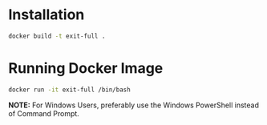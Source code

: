 # Installation

```bash
docker build -t exit-full .
```

# Running Docker Image

```bash
docker run -it exit-full /bin/bash
```

**NOTE:** For Windows Users, preferably use the Windows PowerShell instead of Command Prompt.